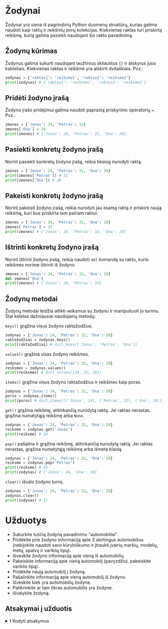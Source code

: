 # Žodynai

Žodynai yra viena iš pagrindinių Python duomenų struktūrų, kurias galima naudoti kaip raktų ir reikšmių porų kolekcijas. Kiekvienas raktas turi priskirtą reikšmę, kurią galima pasiekti naudojant šio rakto pavadinimą.

## Žodynų kūrimas

Žodynus galima sukurti naudojant laužtinius skliaustus `{}` ir atskyrus juos kableliais. Kiekvienas raktas ir reikšmė yra atskirti dvitaškiais. Pvz.:

```Python
zodynas = {'raktas1': 'reiksme1', 'raktas2': 'reiksme2'}
print(zodynas) # {'raktas1': 'reiksme1', 'raktas2': 'reiksme2'}
```

## Pridėti žodyno įrašą

Žodyno įrašo pridėjimui galima naudoti paprastą priskyrimo operatorių `=`. Pvz.:

```Python
zmones = {'Jonas': 24, 'Petras': 32}
zmones['Ona'] = 28
print(zmones) # {'Jonas': 24, 'Petras': 32, 'Ona': 28}
```

## Pasiekti konkretų žodyno įrašą

Norint pasiekti konkretų žodyno įrašą, reikia tiesiog nurodyti raktą:

```Python
zmones = {'Jonas': 24, 'Petras': 32, 'Ona': 28}
print(zmones['Petras']) # 32
print(zmones['Ona']) # 28
```

## Pakeisti konkretų žodyno įrašą

Norint pakeisti žodyno įrašą, reikia nurodyti jau esamą raktą ir priskirti naują reikšmę, kuri bus priskirta tam pačiam raktui:

```Python
zmones = {'Jonas': 24, 'Petras': 32, 'Ona': 28}
zmones['Petras'] = 33
print(zmones) # {'Jonas': 24, 'Petras': 33, 'Ona': 28}
```

## Ištrinti konkretų žodyno įrašą

Norint ištrinti žodyno įrašą, reikia naudoti `del` komandą su raktu, kurio reikšmės norime ištrinti iš žodyno.

```Python
zmones = {'Jonas': 24, 'Petras': 32, 'Ona': 28}
del zmones['Ona']
print(zmones) # {'Jonas': 24, 'Petras': 32}
```

## Žodynų metodai

Žodynų metodai leidžia atlikti veiksmus su žodynu ir manipuliuoti jo turiniu. Štai keletas dažniausiai naudojamų metodų:

`keys()` grąžina visus žodyno raktažodžius.

```Python
zodynas = {'Jonas': 24, 'Petras': 32, 'Ona': 28}
raktažodžiai = zodynas.keys()
print(raktažodžiai) # dict_keys(['Jonas', 'Petras', 'Ona'])
```

`values()` grąžina visas žodyno reikšmes.

```Python
zodynas = {'Jonas': 24, 'Petras': 32, 'Ona': 28}
reiksmes = zodynas.values()
print(reiksmes) # dict_values([24, 32, 28])
```

`items()` grąžina visus žodyno raktažodžius ir reikšmes kaip poras.

```Python
zodynas = {'Jonas': 24, 'Petras': 32, 'Ona': 28}
poros = zodynas.items()
print(poros) # dict_items([('Jonas', 24), ('Petras', 32), ('Ona', 28)])
```

`get()` grąžina reikšmę, atitinkančią nurodytą raktą. Jei raktas nerastas, grąžina numatytąją reikšmę arba `None`.

```Python
zodynas = {'Jonas': 24, 'Petras': 32, 'Ona': 28}
reiksme = zodynas.get('Jonas')
print(reiksme) # 24
```

`pop()` pašalina ir grąžina reikšmę, atitinkančią nurodytą raktą. Jei raktas nerastas, grąžina numatytąją reikšmę arba išmeta klaidą.

```Python
zodynas = {'Jonas': 24, 'Petras': 32, 'Ona': 28}
reiksme = zodynas.pop('Petras')
print(reiksme) # 32
print(zodynas) # {'Jonas': 24, 'Ona': 28}
```

`clear()` išvalo žodyno turinį.

```Python
zodynas = {'Jonas': 24, 'Petras': 32, 'Ona': 28}
zodynas.clear()
print(zodynas) # {}
```

# Užduotys

- Sukurkite tuščią žodyną pavadinimu "automobiliai".
- Pridėkite prie žodyno informaciją apie 3 skirtingus automobilius (nebijokite naudoti savo kūrybiškumo ir įtraukti įvairių markių, modelių, metų, spalvų ir variklių tipų).
- Išveskite žodyno informaciją apie vieną iš automobilių.
- Pakeiskite informaciją apie vieną automobilį (pavyzdžiui, pakeiskite variklio tipą).
- Pridėkite naują automobilį į žodyną.
- Pašalinkite informaciją apie vieną automobilį iš žodyno.
- Išveskite kiek yra automobilių žodyne.
- Patikrinkite ar tam tikras automobilis yra žodyne.
- Išvalykite žodyną.

## Atsakymai į užduotis

<details><summary>❗ Rodyti atsakymus</summary>
<hr>

```Python
automobiliai = {}
automobiliai = {
    '1': {
        'marke': 'Audi',
        'modelis': 'A6',
        'metai': 2020,
        'spalva': 'Juoda',
        'variklis': 'Benzinas'
    },
    '2': {
        'marke': 'Tesla',
        'modelis': 'Model S',
        'metai': 2018,
        'spalva': 'Raudona',
        'variklis': 'Elektra'
    },
    '3': {
        'marke': 'Ferrari',
        'modelis': '488 GTB',
        'metai': 2019,
        'spalva': 'Geltona',
        'variklis': 'Benzinas'
    }
}
print("Automobilis nr.2:", automobiliai['2'])
automobiliai['3']['variklis'] = 'Elektra'
print("Automobilis nr.3 po variklio pakeitimo:", automobiliai['3'])
automobiliai['4'] = {
    'marke': 'BMW',
    'modelis': 'M5',
    'metai': 2022,
    'spalva': 'Mėlyna',
    'variklis': 'Dyzelis'
}
del automobiliai['1']
print("Automobilių skaičius žodyne:", len(automobiliai))
print("Ar žodyne yra Audi A6?", 'Audi A6' in [automobiliai[auto]['marke'] + ' ' + automobiliai[auto]['modelis'] for auto in automobiliai])
automobiliai.clear()
print("Išvalytas žodynas:", automobiliai)
```

Rezultatas:

```Text
Automobilis nr.2: {'marke': 'Tesla', 'modelis': 'Model S', 'metai': 2018, 'spalva': 'Raudona', 'variklis': 'Elektra'}
Automobilis nr.3 po variklio pakeitimo: {'marke': 'Ferrari', 'modelis': '488 GTB', 'metai': 2019, 'spalva': 'Geltona', 'variklis': 'Elektra'}
Automobilių skaičius žodyne: 3
Ar žodyne yra Audi A6? False
Išvalytas žodynas: {}
```

</details>